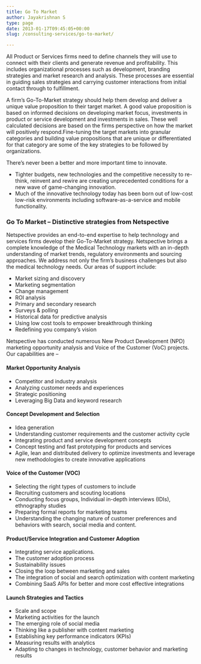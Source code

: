 ```yaml
---
title: Go To Market
author: Jayakrishnan S
type: page
date: 2013-01-17T09:45:05+00:00
slug: /consulting-services/go-to-market/

---
```

All Product or Services firms need to define channels they will use to connect with their clients and generate revenue and profitability. This includes organizational processes such as development, branding strategies and market research and analysis. These processes are essential in guiding sales strategies and carrying customer interactions from initial contact through to fulfillment.

A firm’s Go-To-Market strategy should help them develop and deliver a unique value proposition to their target market. A good value proposition is based on informed decisions on developing market focus, investments in product or service development and investments in sales. These well calculated decisions are based on the firms perspective on how the market will positively respond.Fine-tuning the target markets into granular categories and building value propositions that are unique or differentiated for that category are some of the key strategies to be followed by organizations.

There’s never been a better and more important time to innovate.

  * Tighter budgets, new technologies and the competitive necessity to re-think, reinvent and rewire are creating unprecedented conditions for a new wave of game-changing innovation.
  * Much of the innovative technology today has been born out of low-cost low-risk environments including software-as-a-service and mobile functionality.  

### Go To Market – Distinctive strategies from Netspective

Netspective provides an end-to-end expertise to help technology and services firms develop their Go-To-Market strategy. Netspective brings a complete knowledge of the Medical Technology markets with an in-depth understanding of market trends, regulatory environments and sourcing approaches. We address not only the firm’s business challenges but also the medical technology needs. Our areas of support include:

  * Market sizing and discovery
  * Marketing segmentation
  * Change management
  * ROI analysis
  * Primary and secondary research
  * Surveys & polling
  * Historical data for predictive analysis
  * Using low cost tools to empower breakthrough thinking
  * Redefining you company’s vision

Netspective has conducted numerous New Product Development (NPD) marketing opportunity analysis and Voice of the Customer (VoC) projects. Our capabilities are –

#### Market Opportunity Analysis
  * Competitor and industry analysis
  * Analyzing customer needs and experiences
  * Strategic positioning
  * Leveraging Big Data and keyword research

#### Concept Development and Selection
  * Idea generation
  * Understanding customer requirements and the customer activity cycle
  * Integrating product and service development concepts
  * Concept testing and fast prototyping for products and services
  * Agile, lean and distributed delivery to optimize investments and leverage new methodologies to create innovative applications

#### Voice of the Customer (VOC)
  * Selecting the right types of customers to include
  * Recruiting customers and scouting locations
  * Conducting focus groups, Individual in-depth interviews (IDIs), ethnography studies
  * Preparing formal reports for marketing teams
  * Understanding the changing nature of customer preferences and behaviors with search, social media and content.

#### Product/Service Integration and Customer Adoption

  * Integrating service applications.
  * The customer adoption process
  * Sustainability issues
  * Closing the loop between marketing and sales
  * The integration of social and search optimization with content marketing
  * Combining SaaS APIs for better and more cost effective integrations

#### Launch Strategies and Tactics

  * Scale and scope
  *  Marketing activities for the launch
  * The emerging role of social media
  * Thinking like a publisher with content marketing
  * Establishing key performance indicators (KPIs)
  * Measuring results with analytics
  * Adapting to changes in technology, customer behavior and marketing results

